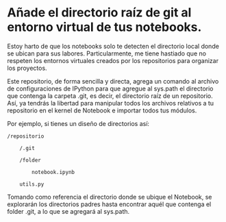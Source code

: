 # Añade el directorio raíz de git al entorno virtual de tus notebooks.

Estoy harto de que los notebooks solo te detecten el directorio local donde se ubican para sus labores. Particularmente, me tiene hastiado que no respeten los entornos virtuales creados por los repositorios para organizar los proyectos.

Este repositorio, de forma sencilla y directa, agrega un comando al archivo de configuraciones de IPython para que agregue al sys.path el directorio que contenga la carpeta .git, es decir, el directorio raíz de un repositorio. Así, ya tendrás la libertad para manipular todos los archivos relativos a tu repositorio en el kernel de Notebook e importar todos tus módulos.

Por ejemplo, si tienes un diseño de directorios así:
    
    /repositorio
    
        /.git
        
        /folder
        
            notebook.ipynb
            
        utils.py

Tomando como referencia el directorio donde se ubique el Notebook, se explorarán los directorios padres hasta encontrar aquél que contenga el folder .git, a lo que se agregará al sys.path.
